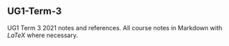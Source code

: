 ## UG1-Term-3

UG1 Term 3 2021 notes and references.
All course notes in Markdown with $LaTeX$ where necessary.
